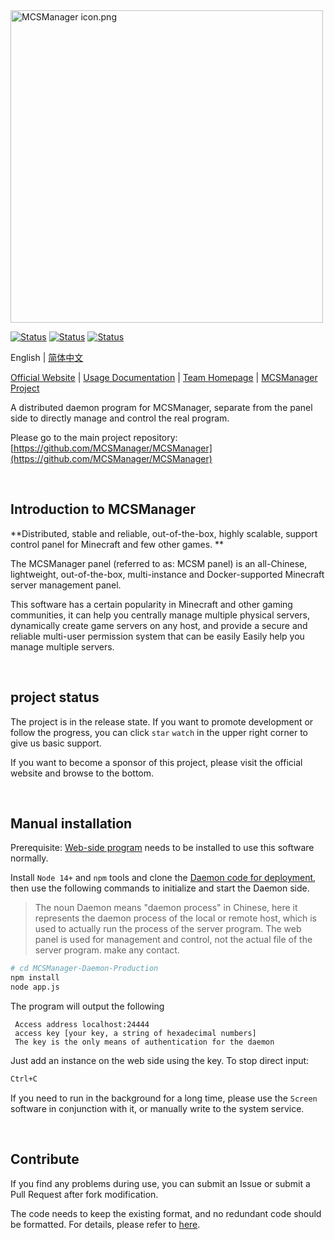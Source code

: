 <img src="https://public-link.oss-cn-shenzhen.aliyuncs.com/mcsm_picture/logo.png" alt="MCSManager icon.png" width="500px" />

<br />

[![Status](https://img.shields.io/badge/npm-v6.14.15-blue.svg)](https://www.npmjs.com/)
[![Status](https://img.shields.io/badge/node-v14.17.6-blue.svg)](https://nodejs.org/en/download/)
[![Status](https://img.shields.io/badge/License-AGPL-red.svg)](https://github.com/Suwings/MCSManager)

English | [简体中文](readme_cn.md)

[Official Website](http://mcsmanager.com/) | [Usage Documentation](https://docs.mcsmanager.com/) | [Team Homepage](https://github.com/MCSManager) | [MCSManager Project](https://github.com/MCSManager/MCSManager)

A distributed daemon program for MCSManager, separate from the panel side to directly manage and control the real program.

Please go to the main project repository: [https://github.com/MCSManager/MCSManager](https://github.com/MCSManager/MCSManager)

<br />

## Introduction to MCSManager

**Distributed, stable and reliable, out-of-the-box, highly scalable, support control panel for Minecraft and few other games. **

The MCSManager panel (referred to as: MCSM panel) is an all-Chinese, lightweight, out-of-the-box, multi-instance and Docker-supported Minecraft server management panel.

This software has a certain popularity in Minecraft and other gaming communities, it can help you centrally manage multiple physical servers, dynamically create game servers on any host, and provide a secure and reliable multi-user permission system that can be easily Easily help you manage multiple servers.

<br />

## project status

The project is in the release state. If you want to promote development or follow the progress, you can click `star` `watch` in the upper right corner to give us basic support.

If you want to become a sponsor of this project, please visit the official website and browse to the bottom.

<br />

## Manual installation

Prerequisite: [Web-side program](https://github.com/MCSManager/MCSManager-Web-Production) needs to be installed to use this software normally.

Install `Node 14+` and `npm` tools and clone the [Daemon code for deployment](https://gitee.com/mcsmanager/MCSManager-Daemon-Production), then use the following commands to initialize and start the Daemon side.

> The noun Daemon means "daemon process" in Chinese, here it represents the daemon process of the local or remote host, which is used to actually run the process of the server program. The web panel is used for management and control, not the actual file of the server program. make any contact.

```bash
# cd MCSManager-Daemon-Production
npm install
node app.js
````

The program will output the following

````log
 Access address localhost:24444
 access key [your key, a string of hexadecimal numbers]
 The key is the only means of authentication for the daemon
````

Just add an instance on the web side using the key.
To stop direct input:

```bash
Ctrl+C
````

If you need to run in the background for a long time, please use the `Screen` software in conjunction with it, or manually write to the system service.

<br />

## Contribute

If you find any problems during use, you can submit an Issue or submit a Pull Request after fork modification.

The code needs to keep the existing format, and no redundant code should be formatted. For details, please refer to [here](https://github.com/MCSManager/MCSManager/issues/544).

<br />



